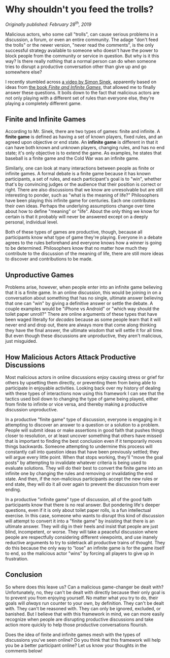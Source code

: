 # Why shouldn't you feed the trolls?

_Originally published: February 28<sup>th</sup>, 2019_

Malicious actors, who some call "trolls", can cause serious problems in a discussion, a forum, or even an entire community. The adage "don't feed the trolls" or the newer version, "never read the comments", is the only successful strategy available to someone who doesn't have the power to block people from the community or service in question. But why is it this way? Is there really nothing that a normal person can do when someone tries to disrupt a productive conversation other than give up and go somewhere else?

I recently stumbled across [a video by Simon Sinek](https://www.youtube.com/watch?v=0bFs6ZiynSU), apparently based on ideas from [the book _Finite and Infinite Games_](https://www.amazon.com/Finite-Infinite-Games-James-Carse/dp/1476731713), that allowed me to finally answer these questions. It boils down to the fact that malicious actors are not only playing with a different set of rules than everyone else, they're playing a completely different game.

## Finite and Infinite Games

According to Mr. Sinek, there are two types of games: finite and infinite. A **finite game** is defined as having a set of known players, fixed rules, and an agreed upon objective or end state. An **infinite game** is different in that it can have both known and unknown players, changing rules, and has no end state; it's only objective is to extend the game. As examples, he states that baseball is a finite game and the Cold War was an infinite game.

Similarly, one can look at many interactions between people as finite or infinite games. A formal debate is a finite game because it has known participants, a set of rules, and each participant's goal is to "win", whether that's by convincing judges or the audience that their position is correct or right. There are also discussions that we know are unresolvable but are still interesting to ponder, such as "what is the meaning of life?" Philosophers have been playing this infinite game for centuries. Each one contributes their own ideas. Perhaps the underlying assumptions change over time about how to define "meaning" or "life". About the only thing we know for certain is that it probably will never be answered except on a deeply personal, individual level.

Both of these types of games are productive, though, because all participants know what type of game they're playing. Everyone in a debate agrees to the rules beforehand and everyone knows how a winner is going to be determined. Philosophers know that no matter how much they contribute to the discussion of the meaning of life, there are still more ideas to discover and contributions to be made.

## Unproductive Games

Problems arise, however, when people enter into an infinite game believing that it is a finite game. In an online discussion, this would be joining in on a conversation about something that has no single, ultimate answer believing that one can "win" by giving a definitive answer or settle the debate. A couple examples would be "iPhone vs Android" or "which way should the toilet paper unroll?" There are online arguments of these types that have been waged literally for _decades_ because as some people learn that it will never end and drop out, there are always more that come along thinking they have the final answer, the ultimate wisdom that will settle it for all time. But even though these discussions are unproductive, they aren't malicious, just misguided.

## How Malicious Actors Attack Productive Discussions

Most malicious actors in online discussions enjoy causing stress or grief for others by upsetting them directly, or preventing them from being able to participate in enjoyable activities. Looking back over my history of dealing with these types of interactions now using this framework I can see that the tactics used boil down to changing the type of game being played, either from finite to infinite or vice versa, and thereby making a productive discussion unproductive.

In a productive "finite game" type of discussion, everyone is engaging in it attempting to discover an answer to a question or a solution to a problem. People will submit ideas or make assertions in good faith that pushes things closer to resolution, or at least uncover something that others have missed that is important to finding the best conclusion even if it temporarily moves things backwards. Someone attempting to undermine this process will constantly call into question ideas that have been previously settled; they will argue every little point. When that stops working, they'll "move the goal posts" by attempting to invalidate whatever criteria is being used to evaluate solutions. They will do their best to convert the finite game into an infinite one by changing the rules and removing or invalidating the end state. And then, if the non-malicious participants accept the new rules or end state, they will do it all over again to prevent the discussion from ever ending.

In a productive "infinite game" type of discussion, all of the good faith participants know that there is no real answer. But pondering life's deeper questions, even if it is only about toilet paper rolls, is a fun intellectual exercise. In this case, someone who wants to disrupt this kind of discussion will attempt to convert it into a "finite game" by insisting that there is an ultimate answer. They will dig in their heels and insist that people are just blind, incompetent, or worse. They will take a peaceful discussion where people are respectfully considering different viewpoints, and use inanely reductive arguments to try to sidetrack all productive trains of thought. They do this because the only way to "lose" an infinite game is for the game itself to end, so the malicious actor "wins" by forcing all players to give up in frustration.

## Conclusion

So where does this leave us? Can a malicious game-changer be dealt with? Unfortunately, no, they can't be dealt with directly because their only goal is to prevent you from enjoying yourself. No matter what you try to do, their goals will _always_ run counter to your own, by definition. They can't be dealt with. They can't be reasoned with. They can only be ignored, excluded, or banished. But I believe that with this framework in mind, we can more easily recognize when people are disrupting productive discussions and take action more quickly to help those productive conversations flourish.

Does the idea of finite and infinite games mesh with the types of discussions you've seen online? Do you think that this framework will help you be a better participant online? Let us know your thoughts in the comments below!
